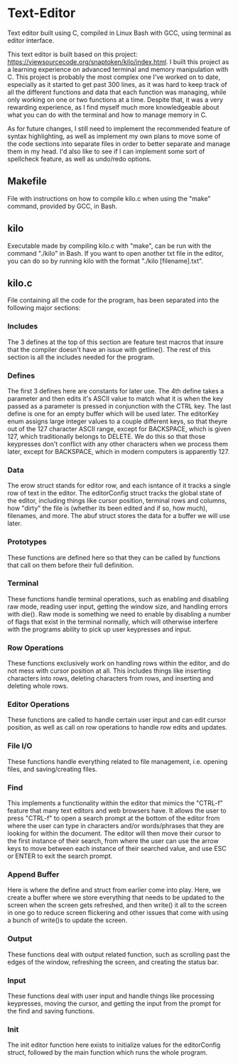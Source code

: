 # Text-Editor
Text editor built using C, compiled in Linux Bash with GCC, using terminal as editor interface.

This text editor is built based on this project: https://viewsourcecode.org/snaptoken/kilo/index.html. I built this project as a learning experience on advanced terminal and memory manipulation with C. This project is probably the most complex one I've worked on to date, especially as it started to get past 300 lines, as it was hard to keep track of all the different functions and data that each function was managing, while only working on one or two functions at a time. Despite that, it was a very rewarding experience, as I find myself much more knowledgeable about what you can do with the terminal and how to manage memory in C. 

As for future changes, I still need to implement the recommended feature of syntax highlighting, as well as implement my own plans to move some of the code sections into separate files in order to better separate and manage them in my head. I'd also like to see if I can implement some sort of spellcheck feature, as well as undo/redo options. 

## Makefile
File with instructions on how to compile kilo.c when using the "make" command, provided by GCC, in Bash.

## kilo
Executable made by compiling kilo.c with "make", can be run with the command "./kilo" in Bash. If you want to open another txt file in the editor, you can do so by running kilo with the format "./kilo [filename].txt". 

## kilo.c
File containing all the code for the program, has been separated into the following major sections:

### Includes
The 3 defines at the top of this section are feature test macros that insure that the compiler doesn't have an issue with getline(). The rest of this section is all the includes needed for the program.

### Defines
The first 3 defines here are constants for later use. The 4th define takes a parameter and then edits it's ASCII value to match what it is when the key passed as a parameter is pressed in conjunction with the CTRL key. The last define is one for an empty buffer which will be used later. The editorKey enum assigns large integer values to a couple different keys, so that theyre out of the 127 character ASCII range, except for BACKSPACE, which is given 127, which traditionally belongs to DELETE. We do this so that those keypresses don't conflict with any other characters when we process them later, except for BACKSPACE, which in modern computers is apparently 127. 

### Data
The erow struct stands for editor row, and each isntance of it tracks a single row of text in the editor. The editorConfig struct tracks the global state of the editor, including things like cursor position, terminal rows and columns, how "dirty" the file is (whether its been edited and if so, how much), filenames, and more. The abuf struct stores the data for a buffer we will use later. 

### Prototypes
These functions are defined here so that they can be called by functions that call on them before their full definition. 

### Terminal 
These functions handle terminal operations, such as enabling and disabling raw mode, reading user input, getting the window size, and handling errors with die(). Raw mode is something we need to enable by disabling a number of flags that exist in the terminal normally, which will otherwise interfere with the programs ability to pick up user keypresses and input. 

### Row Operations
These functions exclusively work on handling rows within the editor, and do not mess with cursor position at all. This includes things like inserting characters into rows, deleting characters from rows, and inserting and deleting whole rows.

### Editor Operations
These functions are called to handle certain user input and can edit cursor position, as well as call on row operations to handle row edits and updates.

### File I/O
These functions handle everything related to file management, i.e. opening files, and saving/creating files. 

### Find
This implements a functionality within the editor that mimics the "CTRL-f" feature that many text editors and web browsers have. It allows the user to press "CTRL-f" to open a search prompt at the bottom of the editor from where the user can type in characters and/or words/phrases that they are looking for within the document. The editor will then move their cursor to the first instance of their search, from where the user can use the arrow keys to move between each instance of their searched value, and use ESC or ENTER to exit the search prompt. 

### Append Buffer
Here is where the define and struct from earlier come into play. Here, we create a buffer where we store everything that needs to be updated to the screen when the screen gets refreshed, and then write() it all to the screen in one go to reduce screen flickering and other issues that come with using a bunch of write()s to update the screen. 

### Output
These functions deal with output related function, such as scrolling past the edges of the window, refreshing the screen, and creating the status bar. 

### Input
These functions deal with user input and handle things like processing keypresses, moving the cursor, and getting the input from the prompt for the find and saving functions. 

### Init
The init editor function here exists to initialize values for the editorConfig struct, followed by the main function which runs the whole program. 
